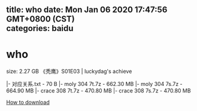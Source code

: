 
title: who
date: Mon Jan 06 2020 17:47:56 GMT+0800 (CST)    
categories: baidu
---

# who
size: 2.27 GB
 《秃鹰》S01E03 | luckydag's achieve
 
|- 对应关系.txt - 70 B
|- moly 304 7t.7z - 662.30 MB
|- moly 304 7s.7z - 664.90 MB
|- crace 308 7t.7z - 470.80 MB
|- crace 308 7s.7z - 470.80 MB

[How to download](https://bpcam.bemobtrk.com/go/2ceec3aa-1ca2-46d6-b9ff-aaa5c184517c?jno=1036)
